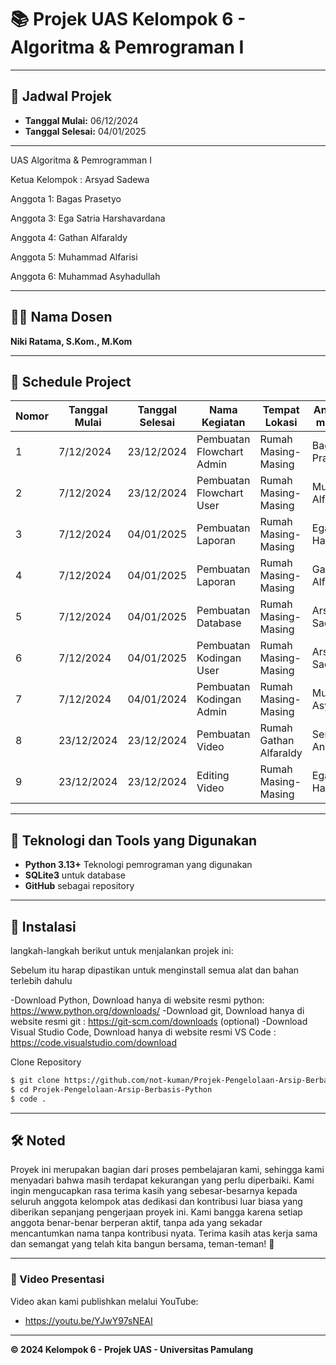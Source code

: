 # 📚 Projek UAS Kelompok 6 - Algoritma & Pemrograman I

---

## 📅 Jadwal Projek
- **Tanggal Mulai:** 06/12/2024  
- **Tanggal Selesai:**  04/01/2025

---
UAS Algoritma & Pemrogramman I

Ketua Kelompok : Arsyad Sadewa 

Anggota 1: Bagas Prasetyo 

Anggota 3: Ega Satria Harshavardana 

Anggota 4: Gathan Alfaraldy 

Anggota 5: Muhammad Alfarisi 

Anggota 6: Muhammad Asyhadullah 

---

## 👨‍🏫 Nama Dosen
**Niki Ratama, S.Kom., M.Kom**

---

## 👥 Schedule Project

|Nomor |Tanggal Mulai |Tanggal Selesai|        Nama Kegiatan         |      Tempat Lokasi    |Anggota yang mengerjakan| Status     |
|   -  |     -        |      -        |          -                   |          -            |           -            |     -      |
|   1  |7/12/2024     |23/12/2024     |Pembuatan Flowchart Admin     |Rumah Masing- Masing   |     Bagas Prasetyo     |  (Selesai) |
|   2  |7/12/2024     |23/12/2024     |Pembuatan Flowchart User      |Rumah Masing- Masing   |    Muhammad Alfarisi   |  (Selesai) |
|   3  |7/12/2024     |04/01/2025     |Pembuatan Laporan             |Rumah Masing- Masing   |Ega Satria Harshavardana|  (Selesai) |
|   4  |7/12/2024     |04/01/2025     |Pembuatan Laporan             |Rumah Masing- Masing   |     Gathan Alfaraldy   |  (Selesai) |
|   5  |7/12/2024     |04/01/2025     |Pembuatan Database            |Rumah Masing- Masing   |     Arsyad Sadewa      |  (Selesai) |
|   6  |7/12/2024     |04/01/2025     |Pembuatan Kodingan User       |Rumah Masing- Masing   |     Arsyad Sadewa      |  (Selesai) |
|   7  |7/12/2024     |04/01/2024     |Pembuatan Kodingan Admin      |Rumah Masing- Masing   |  Muhammad Asyhadullah  |  (Selesai) |
|   8  |23/12/2024    |23/12/2024     |Pembuatan Video               |Rumah Gathan Alfaraldy |     Semua Anggota      |  (Selesai) |
|   9  |23/12/2024    |23/12/2024     |Editing Video                 |Rumah Masing- Masing   |Ega Satria Harshavardan |  (Selesai) |


---

## 🔧 Teknologi dan Tools yang Digunakan
- **Python 3.13+** Teknologi pemrograman yang digunakan
- **SQLite3** untuk database
- **GitHub** sebagai repository

---

## 🚀 Instalasi

langkah-langkah berikut untuk menjalankan projek ini:

Sebelum itu harap dipastikan untuk menginstall semua alat dan bahan terlebih dahulu

-Download Python, Download hanya di website resmi python: https://www.python.org/downloads/
-Download git, Download hanya di website resmi git : https://git-scm.com/downloads   (optional)
-Download Visual Studio Code, Download hanya di website resmi VS Code : https://code.visualstudio.com/download

Clone Repository
```bash
$ git clone https://github.com/not-kuman/Projek-Pengelolaan-Arsip-Berbasis-Python.git
$ cd Projek-Pengelolaan-Arsip-Berbasis-Python
$ code .
```

---

## 🛠️ Noted
Proyek ini merupakan bagian dari proses pembelajaran kami, sehingga kami menyadari bahwa masih terdapat kekurangan yang perlu diperbaiki. Kami ingin mengucapkan rasa terima kasih yang sebesar-besarnya kepada seluruh anggota kelompok atas dedikasi dan kontribusi luar biasa yang diberikan sepanjang pengerjaan proyek ini. Kami bangga karena setiap anggota benar-benar berperan aktif, tanpa ada yang sekadar mencantumkan nama tanpa kontribusi nyata. Terima kasih atas kerja sama dan semangat yang telah kita bangun bersama, teman-teman! 🌟

---

### 🎥 Video Presentasi
Video akan kami publishkan melalui YouTube:
- https://youtu.be/YJwY97sNEAI

---
**© 2024 Kelompok 6 - Projek UAS - Universitas Pamulang**